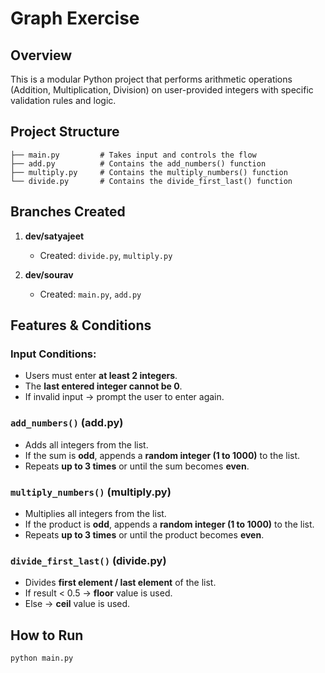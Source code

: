 # Graph Exercise

## Overview
This is a modular Python project that performs arithmetic operations (Addition, Multiplication, Division) on user-provided integers with specific validation rules and logic.

## Project Structure

```
├── main.py         # Takes input and controls the flow
├── add.py          # Contains the add_numbers() function
├── multiply.py     # Contains the multiply_numbers() function
└── divide.py       # Contains the divide_first_last() function
```

## Branches Created
1. **dev/satyajeet** 
   - Created: `divide.py`, `multiply.py`
   
2. **dev/sourav** 
   - Created: `main.py`, `add.py`

## Features & Conditions

### Input Conditions:
- Users must enter **at least 2 integers**.
- The **last entered integer cannot be 0**.
- If invalid input → prompt the user to enter again.

### `add_numbers()` (add.py)
- Adds all integers from the list.
- If the sum is **odd**, appends a **random integer (1 to 1000)** to the list.
- Repeats **up to 3 times** or until the sum becomes **even**.

### `multiply_numbers()` (multiply.py)
- Multiplies all integers from the list.
- If the product is **odd**, appends a **random integer (1 to 1000)** to the list.
- Repeats **up to 3 times** or until the product becomes **even**.

### `divide_first_last()` (divide.py)
- Divides **first element / last element** of the list.
- If result < 0.5 → **floor** value is used.
- Else → **ceil** value is used.

## How to Run
```bash
python main.py


